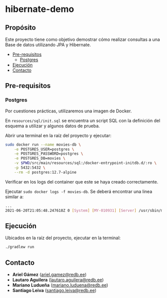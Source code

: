 # hibernate-demo

## Prop&oacute;sito

Este proyecto tiene como objetivo demostrar c&oacute;mo realizar consultas a una Base de datos utilizando JPA y Hibernate.

- [Pre-requisitos](#pre-requisitos)
    * [Postgres](#postgres)
- [Ejecuci&oacute;n](#ejecución)
- [Contacto](#contacto)

## Pre-requisitos

### Postgres

Por cuestiones pr&aacute;cticas, utilizaremos una imagen de Docker.

En `resources/sql/init.sql` se encuentra un script SQL con la definici&oacute;n del esquema a utilizar y algunos datos de prueba.

Abrir una terminal en la ra&iacute;z del proyecto y ejecutar:

```bash
sudo docker run --name movies-db \
	-e POSTGRES_USER=postgres \
	-e POSTGRES_PASSWORD=postgres \
	-e POSTGRES_DB=movies \
	-v $PWD/src/main/resources/sql:/docker-entrypoint-initdb.d/:ro \
	-p 5432:5432 \
	--rm -d postgres:12.7-alpine
```

Verificar en los logs del container que este se haya creado correctamente.

Ejecutar `sudo docker logs -f movies-db`. Se deber&aacute; encontrar una linea similar a:

```bash
...
2021-06-20T21:05:48.247618Z 0 [System] [MY-010931] [Server] /usr/sbin/mysqld: ready for connections. Version: '8.0.25'  socket: '/var/run/mysqld/mysqld.sock'  port: 3306  MySQL Community Server - GPL.
```

## Ejecuci&oacute;n

Ubicados en la ra&iacute;z del proyecto, ejecutar en la terminal:

```bash
./gradlew run
```

## Contacto

- **Ariel Gámez** (ariel.gamez@redb.ee)
- **Lautaro Aguilera** (lautaro.aguilera@redb.ee)
- **Mariano Ludueña** (mariano.luduena@redb.ee)
- **Santiago Leiva** (santiago.leiva@redb.ee)
